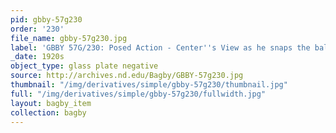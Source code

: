 ```yaml
---
pid: gbby-57g230
order: '230'
file_name: gbby-57g230.jpg
label: 'GBBY 57G/230: Posed Action - Center''s View as he snaps the ball - c1920s'
_date: 1920s
object_type: glass plate negative
source: http://archives.nd.edu/Bagby/GBBY-57g230.jpg
thumbnail: "/img/derivatives/simple/gbby-57g230/thumbnail.jpg"
full: "/img/derivatives/simple/gbby-57g230/fullwidth.jpg"
layout: bagby_item
collection: bagby
---
```


